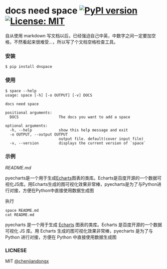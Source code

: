 # docs need space [![PyPI version](https://badge.fury.io/py/dnspace.svg)](https://badge.fury.io/py/dnspace) [![License: MIT](https://img.shields.io/badge/License-MIT-green.svg)](https://opensource.org/licenses/MIT)

自从使用 markdown 写文档以后，已经强迫自己中英，中数字之间一定要加空格，不然看起来很难受...，所以写了个文档空格检查工具。

### 安装
``` shell
$ pip install dnspace
```

### 使用
``` shell
$ space --help
usage: space [-h] [-o OUTPUT] [-v] DOCS

docs need space

positional arguments:
  DOCS                  The docs you want to add a space

optional arguments:
  -h, --help            show this help message and exit
  -o OUTPUT, --output OUTPUT
                        output file. default(cover input file)
  -v, --version         displays the current version of `space`

```

### 示例
*README.md*

pyecharts是一个用于生成[Echarts](http://echarts.baidu.com)图表的类库。Echarts是百度开源的一个数据可视化JS库。用Echarts生成的图可视化效果非常棒，pyecharts是为了与Python进行对接，方便在Python中直接使用数据生成图

执行
``` shell
space README.md
cat README.md
```

pyecharts 是一个用于生成 [Echarts](http://echarts.baidu.com) 图表的类库。Echarts 是百度开源的一个数据可视化 JS 库。用 Echarts 生成的图可视化效果非常棒，pyecharts 是为了与 Python 进行对接，方便在 Python 中直接使用数据生成图

### LICNESE

MIT [@chenjiandongx](https://github.com/chenjiandongx)
